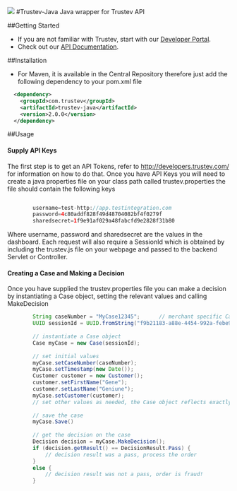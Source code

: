 <img src="Assets/Images/TrustevLogo.png"></img>
#Trustev-Java
Java wrapper for Trustev API

##Getting Started
- If you are not familiar with Trustev, start with our [Developer Portal](http://developers.trustev.com/).
- Check out our [API Documentation](http://developers.trustev.com/#apioverview).

##Installation
- For Maven, it is available in the Central Repository therefore just add the following dependency to your pom.xml file
```xml
  <dependency>
	<groupId>com.trustev</groupId>
  	<artifactId>trustev-java</artifactId>
  	<version>2.0.0</version>
  </dependency>
```

##Usage

#### Supply API Keys
The first step is to get an API Tokens, refer to http://developers.trustev.com/ for information on how to do that.
Once you have API Keys you will need to create a java properties file on your class path called trustev.properties the file
should contain the following keys
```java

		username=test-http://app.testintegration.com
		password=4c80addf828f49d48704082bf4f0279f
		sharedsecret=1f9e91af029a48fabcfd9e2828f31b80
```

Where username, password and sharedsecret are the values in the dashboard.  Each request will also require a SessionId which is obtained by including the trustev.js file on your webpage and
passed to the backend Servlet or Controller.

#### Creating a Case and Making a Decision
Once you have supplied the trustev.properties file you can make a decision by instantiating a Case object, setting the relevant values and calling MakeDecision

```java
		String caseNumber = "MyCase12345";		// merchant specific Case number, 
		UUID sessionId = UUID.fromString("f9b21183-a88e-4454-992a-febe98658384");  // SessionId created by trustev.js inclusion
		
		// instantiate a Case object
		Case myCase = new Case(sessionId);
		
		// set initial values
		myCase.setCaseNumber(caseNumber);
		myCase.setTimestamp(new Date());
		Customer customer = new Customer();
		customer.setFirstName("Gene");
		customer.setLastName("Geniune");
		myCase.setCustomer(customer);
		// set other values as needed, the Case object reflects exactly the objects in http://app.trustev.com/Help
		
		// save the case
		myCase.Save()
		
		// get the decision on the case
		Decision decision = myCase.MakeDecision();
		if (decision.getResult() == DecisionResult.Pass) {
			// decision result was a pass, process the order
		}
		else {
			// decision result was not a pass, order is fraud!
		}
```
